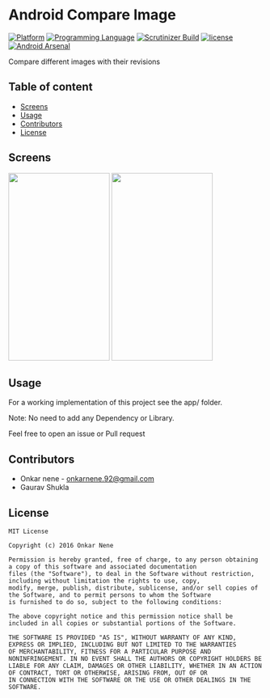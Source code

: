 # Android Compare Image

[![Platform](https://img.shields.io/badge/platform-android-yellow.svg)]()
[![Programming Language](https://img.shields.io/badge/language-java-orange.svg)]()
[![Scrutinizer Build](https://img.shields.io/scrutinizer/build/g/filp/whoops.svg?maxAge=2592000)]()
[![license](https://img.shields.io/github/license/mashape/apistatus.svg?maxAge=2592000)](/LICENSE.md)
[![Android Arsenal](https://img.shields.io/badge/Android%20Arsenal-CompareImage-green.svg?style=true)](https://android-arsenal.com/details/1/4259)

Compare different images with their revisions

## Table of content
- [Screens](#screens)
- [Usage](#usage)
- [Contributors](#contributors)
- [License](#license)

## Screens

<img src="https://raw.github.com/Onkarn92/CompareImage/master/screens/screen1.gif" width="200" height="371"> <img src="https://raw.github.com/Onkarn92/CompareImage/master/screens/screen2.gif" width="200" height="371">

## Usage

For a working implementation of this project see the app/ folder.

Note: No need to add any Dependency or Library.

Feel free to open an issue or Pull request

## Contributors

* Onkar nene - onkarnene.92@gmail.com
* Gaurav Shukla

## License

```
MIT License

Copyright (c) 2016 Onkar Nene

Permission is hereby granted, free of charge, to any person obtaining a copy of this software and associated documentation
files (the "Software"), to deal in the Software without restriction, including without limitation the rights to use, copy,
modify, merge, publish, distribute, sublicense, and/or sell copies of the Software, and to permit persons to whom the Software
is furnished to do so, subject to the following conditions:

The above copyright notice and this permission notice shall be included in all copies or substantial portions of the Software.

THE SOFTWARE IS PROVIDED "AS IS", WITHOUT WARRANTY OF ANY KIND, EXPRESS OR IMPLIED, INCLUDING BUT NOT LIMITED TO THE WARRANTIES
OF MERCHANTABILITY, FITNESS FOR A PARTICULAR PURPOSE AND NONINFRINGEMENT. IN NO EVENT SHALL THE AUTHORS OR COPYRIGHT HOLDERS BE
LIABLE FOR ANY CLAIM, DAMAGES OR OTHER LIABILITY, WHETHER IN AN ACTION OF CONTRACT, TORT OR OTHERWISE, ARISING FROM, OUT OF OR
IN CONNECTION WITH THE SOFTWARE OR THE USE OR OTHER DEALINGS IN THE SOFTWARE.
```
